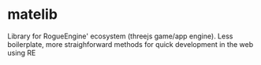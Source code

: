 # matelib
Library for RogueEngine' ecosystem (threejs game/app engine). Less boilerplate, more straighforward methods for quick development in the web using RE
